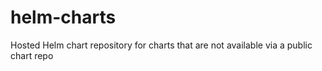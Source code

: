 # helm-charts
Hosted Helm chart repository for charts that are not available via a public chart repo
